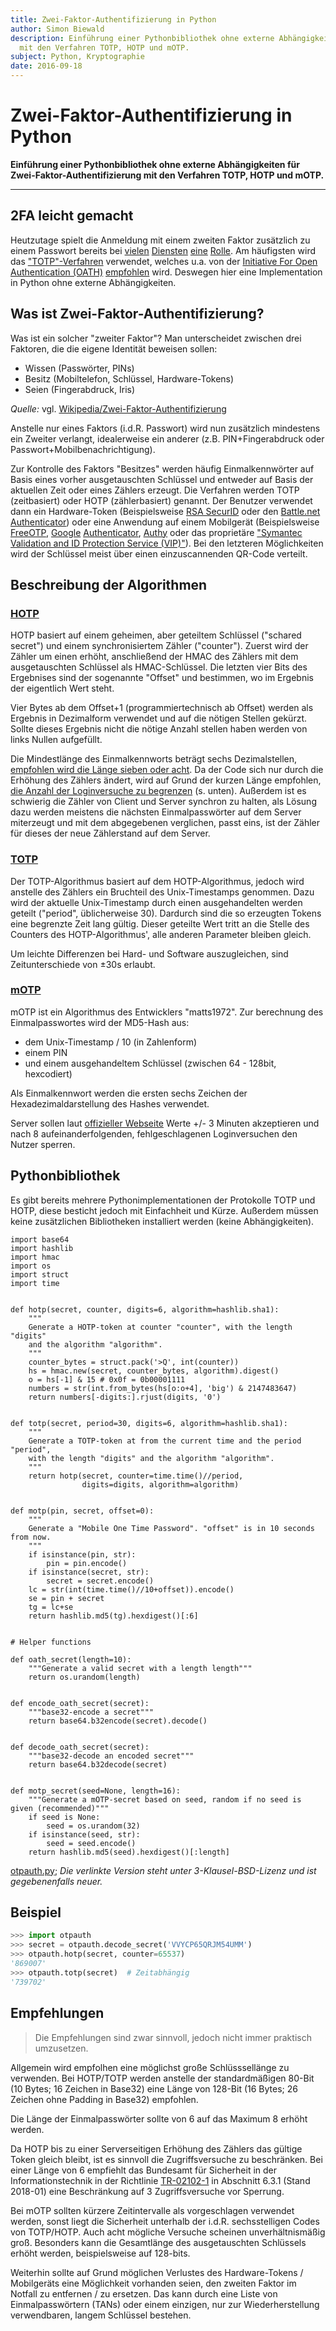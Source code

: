 ```yaml
---
title: Zwei-Faktor-Authentifizierung in Python
author: Simon Biewald
description: Einführung einer Pythonbibliothek ohne externe Abhängigkeiten für Zwei-Faktor-Authentifizierung
  mit den Verfahren TOTP, HOTP und mOTP.
subject: Python, Kryptographie
date: 2016-09-18
---
```


# Zwei-Faktor-Authentifizierung in Python

**Einführung einer Pythonbibliothek ohne externe Abhängigkeiten für Zwei-Faktor-Authentifizierung
mit den Verfahren TOTP, HOTP und mOTP.**

- - -

## 2FA leicht gemacht

Heutzutage spielt die Anmeldung mit einem zweiten Faktor zusätzlich zu einem Passwort bereits bei 
[vielen][1] [Diensten][2] [eine][3] [Rolle][4]. Am häufigsten wird das ["TOTP"-Verfahren][5] verwendet, welches u.a. von der
[Initiative For Open Authentication (OATH)][6] [empfohlen][7] wird.
 Deswegen hier eine Implementation in Python ohne externe Abhängigkeiten.

## Was ist Zwei-Faktor-Authentifizierung?

Was ist ein solcher "zweiter Faktor"? Man unterscheidet zwischen drei Faktoren, die die eigene 
Identität beweisen sollen:

 - Wissen (Passwörter, PINs)
 - Besitz (Mobiltelefon, Schlüssel, Hardware-Tokens)
 - Seien (Fingerabdruck, Iris)

*Quelle:* vgl. [Wikipedia/Zwei-Faktor-Authentifizierung][8]
 
Anstelle nur eines Faktors (i.d.R. Passwort) wird nun zusätzlich mindestens ein Zweiter verlangt, idealerweise ein anderer (z.B. PIN+Fingerabdruck oder Passwort+Mobilbenachrichtigung).

Zur Kontrolle des Faktors "Besitzes" werden häufig Einmalkennwörter auf Basis eines vorher ausgetauschten Schlüssel und 
entweder auf Basis der aktuellen Zeit oder eines Zählers erzeugt. Die Verfahren werden TOTP (zeitbasiert) oder 
HOTP (zählerbasiert) genannt. Der Benutzer verwendet dann ein Hardware-Token (Beispielsweise [RSA SecurID][9] oder den 
[Battle.net Authenticator][1]) oder
eine Anwendung auf einem Mobilgerät (Beispielsweise [FreeOTP][10], [Google][11] [Authenticator][12], [Authy][13] 
oder das proprietäre ["Symantec Validation and ID Protection Service (VIP)"][14]). Bei den letzteren 
Möglichkeiten wird der Schlüssel meist über einen einzuscannenden QR-Code verteilt.


 [1]: https://eu.battle.net/support/de/article/battle-net-authenticator-faq
 [2]: https://support.google.com/accounts/answer/185839?hl=de
 [3]: https://www.heise.de/security/meldung/Amazon-startet-Zwei-Faktor-Authentifizierung-2965600.html
 [4]: https://twofactorauth.org/
 [5]: https://tools.ietf.org/html/rfc6238
 [6]: https://openauthentication.org/
 [7]: https://openauthentication.org/specifications-technical-resources/
 [8]: https://de.wikipedia.org/wiki/Zwei-Faktor-Authentifizierung
 [9]: https://www.rsa.com/de-de/products-services/identity-access-management/securid/hardware-tokens
 [10]: https://fedorahosted.org/freeotp/
 [11]: https://github.com/google/google-authenticator
 [12]: https://github.com/google/google-authenticator-android
 [14]: https://www.symantec.com/de/de/vip-authentication-service/
 [13]: https://www.authy.com/

## Beschreibung der Algorithmen

### [HOTP][15]

HOTP basiert auf einem geheimen, aber geteiltem Schlüssel ("schared secret") und einem synchronisiertem Zähler ("counter").
Zuerst wird der Zähler um einen erhöht, anschließend der HMAC des Zählers mit dem ausgetauschten Schlüssel als HMAC-Schlüssel.
Die letzten vier Bits des Ergebnises sind der sogenannte "Offset" und bestimmen, wo im Ergebnis der eigentlich Wert steht.

Vier Bytes ab dem Offset+1 (programmiertechnisch ab Offset) werden als Ergebnis in Dezimalform verwendet und auf die 
nötigen Stellen gekürzt. Sollte dieses Ergebnis nicht die nötige Anzahl stellen haben werden von links Nullen aufgefüllt.

Die Mindestlänge des Einmalkennworts beträgt sechs Dezimalstellen, [empfohlen wird die Länge sieben oder acht][16].
Da der Code sich nur durch die Erhöhung des Zählers ändert, wird auf Grund der kurzen Länge
empfohlen, [die Anzahl der Loginversuche zu begrenzen][17] (s. unten).
Außerdem ist es schwierig die Zähler von Client und Server synchron 
zu halten, als Lösung dazu werden meistens die nächsten Einmalpasswörter auf dem Server miterzeugt und 
mit dem abgegebenen verglichen, passt eins, ist der Zähler für dieses der neue Zählerstand auf dem Server.
 
 [15]: https://tools.ietf.org/html/rfc4226
 [16]: https://tools.ietf.org/html/rfc4226#page-6
 [17]: https://cryptography.io/en/latest/hazmat/primitives/twofactor/#throttling
 
### [TOTP][18]

Der TOTP-Algorithmus basiert auf dem HOTP-Algorithmus, jedoch wird anstelle des Zählers ein Bruchteil des 
Unix-Timestamps genommen. Dazu wird der aktuelle Unix-Timestamp durch einen ausgehandelten werden geteilt 
("period", üblicherweise 30). Dardurch sind die so erzeugten Tokens eine begrenzte Zeit lang gültig. Dieser geteilte
Wert tritt an die Stelle des Counters des HOTP-Algorithmus', alle anderen Parameter bleiben gleich.

Um leichte Differenzen bei Hard- und Software auszugleichen, sind Zeitunterschiede von ±30s erlaubt.

 [18]: https://tools.ietf.org/html/rfc6238
 
### [mOTP][19]

mOTP ist ein Algorithmus des Entwicklers "matts1972". Zur berechnung des Einmalpasswortes wird der MD5-Hash aus:

 - dem Unix-Timestamp / 10 (in Zahlenform)
 - einem PIN
 - und einem ausgehandeltem Schlüssel (zwischen 64 - 128bit, hexcodiert)
 
Als Einmalkennwort werden die ersten sechs Zeichen der Hexadezimaldarstellung des Hashes verwendet.

Server sollen laut [offizieller Webseite](http://motp.sourceforge.net/#1) 
Werte +/- 3 Minuten akzeptieren und nach 8 aufeinanderfolgenden, fehlgeschlagenen Loginversuchen den Nutzer sperren.

 [19]: http://motp.sourceforge.net/
 
## Pythonbibliothek

Es gibt bereits mehrere Pythonimplementationen der Protokolle TOTP und HOTP, diese besticht jedoch mit Einfachheit und Kürze.
Außerdem müssen keine zusätzlichen Bibliotheken installiert werden (keine Abhängigkeiten).
 
<pre class="language-python line-numbers">
<code>import base64
import hashlib
import hmac
import os
import struct
import time


def hotp(secret, counter, digits=6, algorithm=hashlib.sha1):
    """
    Generate a HOTP-token at counter "counter", with the length "digits"
    and the algorithm "algorithm".
    """
    counter_bytes = struct.pack('>Q', int(counter))
    hs = hmac.new(secret, counter_bytes, algorithm).digest()
    o = hs[-1] & 15 # 0x0f = 0b00001111
    numbers = str(int.from_bytes(hs[o:o+4], 'big') & 2147483647)
    return numbers[-digits:].rjust(digits, '0')


def totp(secret, period=30, digits=6, algorithm=hashlib.sha1):
    """
    Generate a TOTP-token at from the current time and the period "period",
    with the length "digits" and the algorithm "algorithm".
    """
    return hotp(secret, counter=time.time()//period,
                digits=digits, algorithm=algorithm)


def motp(pin, secret, offset=0):
    """
    Generate a "Mobile One Time Password". "offset" is in 10 seconds from now.
    """
    if isinstance(pin, str):
        pin = pin.encode()
    if isinstance(secret, str):
        secret = secret.encode()
    lc = str(int(time.time()//10+offset)).encode()
    se = pin + secret
    tg = lc+se
    return hashlib.md5(tg).hexdigest()[:6]


# Helper functions

def oath_secret(length=10):
    """Generate a valid secret with a length length"""
    return os.urandom(length)


def encode_oath_secret(secret):
    """base32-encode a secret"""
    return base64.b32encode(secret).decode()


def decode_oath_secret(secret):
    """base32-decode an encoded secret"""
    return base64.b32decode(secret)


def motp_secret(seed=None, length=16):
    """Generate a mOTP-secret based on seed, random if no seed is given (recommended)"""
    if seed is None:
        seed = os.urandom(32)
    if isinstance(seed, str):
        seed = seed.encode()
    return hashlib.md5(seed).hexdigest()[:length]</code>
</pre>

[otpauth.py](otpauth.py); *Die verlinkte Version steht unter 3-Klausel-BSD-Lizenz 
und ist gegebenenfalls neuer.*

## Beispiel

```python
>>> import otpauth
>>> secret = otpauth.decode_secret('VVYCP65QRJM54UMM')
>>> otpauth.hotp(secret, counter=65537)
'869007'
>>> otpauth.totp(secret)  # Zeitabhängig
'739702'
```

## Empfehlungen

<blockquote class="note">
    Die Empfehlungen sind zwar sinnvoll, jedoch nicht immer praktisch umzusetzen.
</blockquote>

Allgemein wird empfolhen eine möglichst große Schlüsssellänge zu verwenden. Bei HOTP/TOTP werden anstelle der
standardmäßigen 80-Bit (10 Bytes; 16 Zeichen in Base32) eine Länge von 128-Bit (16 Bytes; 26 Zeichen ohne Padding in 
Base32) empfohlen.

Die Länge der Einmalpasswörter sollte von 6 auf das Maximum 8 erhöht werden.

Da HOTP bis zu einer Serverseitigen Erhöhung des Zählers das gültige Token gleich bleibt, ist es sinnvoll die 
Zugriffsversuche zu beschränken. Bei einer Länge von 6 empfiehlt das Bundesamt für Sicherheit in der 
Informationstechnik in der Richtlinie [TR-02102-1][20] in Abschnitt 6.3.1 (Stand 2018-01) eine Beschränkung 
auf 3 Zugriffsversuche vor Sperrung.

Bei mOTP sollten kürzere Zeitintervalle als vorgeschlagen verwendet werden, sonst liegt die Sicherheit unterhalb der 
i.d.R. sechsstelligen Codes von TOTP/HOTP. Auch acht mögliche Versuche scheinen unverhältnismäßig groß.
Besonders kann die Gesamtlänge des ausgetauschten Schlüssels erhöht werden, beispielsweise auf 128-bits.

Weiterhin sollte auf Grund möglichen Verlustes des Hardware-Tokens / Mobilgeräts eine Möglichkeit vorhanden seien, den zweiten
Faktor im Notfall zu entfernen / zu ersetzen. Das kann durch eine Liste von Einmalpasswörtern (TANs) oder einem 
einzigen, nur zur Wiederherstellung verwendbaren, langem Schlüssel bestehen.

 [20]: https://www.bsi.bund.de/SharedDocs/Downloads/DE/BSI/Publikationen/TechnischeRichtlinien/TR02102/BSI-TR-02102.pdf


